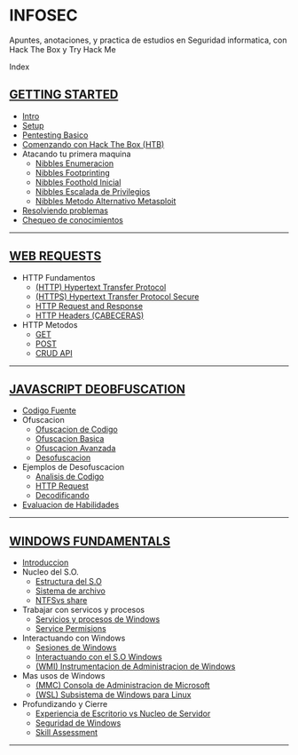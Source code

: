 # INFOSEC
Apuntes, anotaciones, y practica de estudios en Seguridad informatica, con Hack The Box y Try Hack Me

Index

## [GETTING STARTED](https://github.com/jcca1992/INFOSEC/blob/main/Getting%20Started/README.md)

+ [Intro](https://github.com/jcca1992/INFOSEC/blob/main/Getting%20Started/Intro.md)
+ [Setup](https://github.com/jcca1992/INFOSEC/blob/main/Getting%20Started/Setup.md)
+ [Pentesting Basico](https://github.com/jcca1992/INFOSEC/blob/main/Getting%20Started/Pentesting-Basic.md)
+ [Comenzando con Hack The Box (HTB)](https://github.com/jcca1992/INFOSEC/blob/main/Getting%20Started/Comenzando-HackTheBox(HTB).md)
+ Atacando tu primera maquina
    + [Nibbles Enumeracion](https://github.com/jcca1992/INFOSEC/blob/main/Getting%20Started/Nibbles-enum.md)
    + [Nibbles Footprinting](https://github.com/jcca1992/INFOSEC/blob/main/Getting%20Started/Nibbles-Web-Footprinting.md)
    + [Nibbles Foothold Inicial](https://github.com/jcca1992/INFOSEC/blob/main/Getting%20Started/Nibbles-Foothold-Inicial.md)
    + [Nibbles Escalada de Privilegios](https://github.com/jcca1992/INFOSEC/blob/main/Getting%20Started/Nibbles-Escalada-Privilegios.md)
    + [Nibbles Metodo Alternativo Metasploit](https://github.com/jcca1992/INFOSEC/blob/main/Getting%20Started/Nibbles-Alternativo-Metaesploit.md)
+ [Resolviendo problemas](https://github.com/jcca1992/INFOSEC/blob/main/Getting%20Started/Resolviendo-Problemas.md)
+ [Chequeo de conocimientos](https://github.com/jcca1992/INFOSEC/blob/main/Getting%20Started/Knowledge-Check.md)
___

## [WEB REQUESTS](https://github.com/jcca1992/INFOSEC/blob/main/Web%20Requests/README.md)

+ HTTP Fundamentos
    + [(HTTP) Hypertext Transfer Protocol](https://github.com/jcca1992/INFOSEC/blob/main/Web%20Requests/Hypertext-Transfer-Protocol(HTTP).md)
    + [(HTTPS) Hypertext Transfer Protocol Secure](https://github.com/jcca1992/INFOSEC/blob/main/Web%20Requests/Hypertext-Transfer-Protocol-Secure(HTTPS).md)
    + [HTTP Request and Response](https://github.com/jcca1992/INFOSEC/blob/main/Web%20Requests/HTTP-Request-Response.md)
    + [HTTP Headers (CABECERAS)](https://github.com/jcca1992/INFOSEC/blob/main/Web%20Requests/HTTP-Headers-md)
+ HTTP Metodos
    + [GET](https://github.com/jcca1992/INFOSEC/blob/main/Web%20Requests/GET.md)
    + [POST](https://github.com/jcca1992/INFOSEC/blob/main/Web%20Requests/POST.md)
    + [CRUD API](https://github.com/jcca1992/INFOSEC/blob/main/Web%20Requests/CRUD-API.md)
___

## [JAVASCRIPT DEOBFUSCATION](https://github.com/jcca1992/INFOSEC/blob/main/JavaScript%20Deobfuscation/README.md)

+ [Codigo Fuente](https://github.com/jcca1992/INFOSEC/blob/main/JavaScript%20Deobfuscation/Codigo-Fuente.md)
+ Ofuscacion
    + [Ofuscacion de Codigo](https://github.com/jcca1992/INFOSEC/blob/main/JavaScript%20Deobfuscation/Ofuscacion-Codigo.md)
    + [Ofuscacion Basica](https://github.com/jcca1992/INFOSEC/blob/main/JavaScript%20Deobfuscation/Ofuscacion-Basica.md)
    + [Ofuscacion Avanzada](https://github.com/jcca1992/INFOSEC/blob/main/JavaScript%20Deobfuscation/Ofuscacion-Avanzada.md)
    + [Desofuscacion](https://github.com/jcca1992/INFOSEC/blob/main/JavaScript%20Deobfuscation/Desofuscacion.md)
+ Ejemplos de Desofuscacion
    + [Analisis de Codigo](https://github.com/jcca1992/INFOSEC/blob/main/JavaScript%20Deobfuscation/Analisis-Codigo.md)
    + [HTTP Request](https://github.com/jcca1992/INFOSEC/blob/main/JavaScript%20Deobfuscation/HTTP-Request.md)
    + [Decodificando](https://github.com/jcca1992/INFOSEC/blob/main/JavaScript%20Deobfuscation/Decodificando.md)
+ [Evaluacion de Habilidades](https://github.com/jcca1992/INFOSEC/blob/main/JavaScript%20Deobfuscation/Evaluacion-Habilidades.md)
___

## [WINDOWS FUNDAMENTALS](https://github.com/jcca1992/INFOSEC/blob/main/Windows%20Fundamentals/README.md)

+ [Introduccion](https://github.com/jcca1992/INFOSEC/blob/main/Windows%20Fundamentals/Intro-Windows.md)
+ Nucleo del S.O.
    + [Estructura del S.O](https://github.com/jcca1992/INFOSEC/blob/main/Windows%20Fundamentals/Estructura-Del-SO.md)
    + [Sistema de archivo](https://github.com/jcca1992/INFOSEC/blob/main/Windows%20Fundamentals/Sistema-De-Archivo.md)
    + [NTFSvs share](https://github.com/jcca1992/INFOSEC/blob/main/Windows%20Fundamentals/NTFS-vs-Permisos-Compartidos.md)
+ Trabajar con servicos y procesos
    + [Servicios y procesos de Windows](https://github.com/jcca1992/INFOSEC/blob/main/Windows%20Fundamentals/Win-service-process.md) 
    + [Service Permisions](https://github.com/jcca1992/INFOSEC/blob/main/Windows%20Fundamentals/Service-Permissions.md)
+ Interactuando con Windows
    + [Sesiones de Windows](https://github.com/jcca1992/INFOSEC/blob/main/Windows%20Fundamentals/Win-Sessions.md)
    + [Interactuando con el S.O Windows](https://github.com/jcca1992/INFOSEC/blob/main/Windows%20Fundamentals/Interacting-Win.md)
    + [(WMI) Instrumentacion de Administracion de Windows](https://github.com/jcca1992/INFOSEC/blob/main/Windows%20Fundamentals/Win-Mngmt-Instru(WMI).md)
+ Mas usos de Windows
    + [(MMC) Consola de Administracion de Microsoft](https://github.com/jcca1992/INFOSEC/blob/main/Windows%20Fundamentals/MS-Mngmt-Console(MMC).md)
    + [(WSL) Subsistema de Windows para Linux](https://github.com/jcca1992/INFOSEC/blob/main/Windows%20Fundamentals/Win-SubSyst-Linux(WSL).md)
+ Profundizando y Cierre
    + [Experiencia de Escritorio vs Nucleo de Servidor](https://github.com/jcca1992/INFOSEC/blob/main/Windows%20Fundamentals/Desk-xperience-server-core.md)
    + [Seguridad de Windows](https://github.com/jcca1992/INFOSEC/blob/main/Windows%20Fundamentals/Win-Security.md)
    + [Skill Assessment](https://github.com/jcca1992/INFOSEC/blob/main/Windows%20Fundamentals/Skill-Assessment.md)
___
